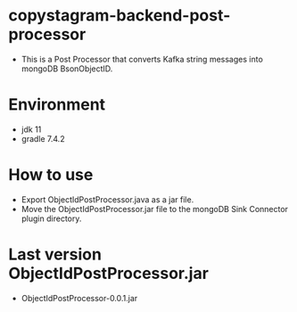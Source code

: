 # copystagram-backend-post-processor
- This is a Post Processor that converts Kafka string messages into mongoDB BsonObjectID.

# Environment
- jdk 11
- gradle 7.4.2

# How to use
- Export ObjectIdPostProcessor.java as a jar file.
- Move the ObjectIdPostProcessor.jar file to the mongoDB Sink Connector plugin directory.

# Last version ObjectIdPostProcessor.jar
- ObjectIdPostProcessor-0.0.1.jar

